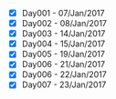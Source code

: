 - [x] Day001 - 07/Jan/2017
- [x] Day002 - 08/Jan/2017
- [x] Day003 - 14/Jan/2017
- [x] Day004 - 15/Jan/2017
- [x] Day005 - 19/Jan/2017
- [x] Day006 - 21/Jan/2017
- [x] Day006 - 22/Jan/2017
- [x] Day007 - 23/Jan/2017
